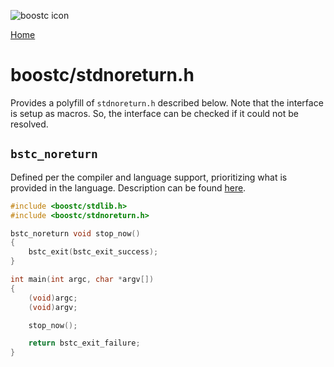 ![boostc icon](https://tkellehe.github.io/boostc/images/boostc-icon.png)

[Home](https://tkellehe.github.io/boostc/docs/)

# boostc/stdnoreturn.h

Provides a polyfill of `stdnoreturn.h` described below.
Note that the interface is setup as macros.
So, the interface can be checked if it could not be resolved.


## `bstc_noreturn`

Defined per the compiler and language support, prioritizing what is provided in the language.
Description can be found [here](https://en.cppreference.com/w/c/language/_Noreturn).

```c
#include <boostc/stdlib.h>
#include <boostc/stdnoreturn.h>

bstc_noreturn void stop_now()
{
    bstc_exit(bstc_exit_success);
}

int main(int argc, char *argv[])
{
    (void)argc;
    (void)argv;

    stop_now();

    return bstc_exit_failure;
}
```
